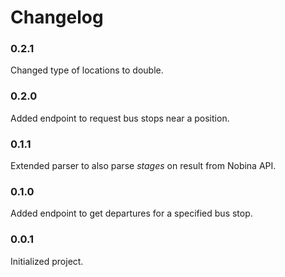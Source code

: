 # Changelog

### 0.2.1
Changed type of locations to double.

### 0.2.0
Added endpoint to request bus stops near a position.

### 0.1.1 
Extended parser to also parse *stages* on result from Nobina API.

### 0.1.0
Added endpoint to get departures for a specified bus stop. 

### 0.0.1
Initialized project.